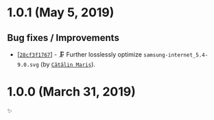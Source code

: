 # 1.0.1 (May 5, 2019)

## Bug fixes / Improvements

* [[`28cf3f1767`](https://github.com/alrra/browser-logos/commit/28cf3f17678cc805a2b20615ca4bd85a5fab3d83)] - 🗜️ Further losslessly optimize `samsung-internet_5.4-9.0.svg` (by [`Cătălin Mariș`](https://github.com/alrra)).


# 1.0.0 (March 31, 2019)

✨
